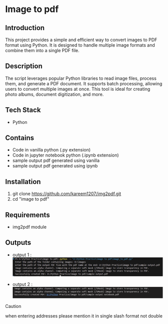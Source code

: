 # Image to pdf

## Introduction

This project provides a simple and efficient way to convert images to PDF format using Python. It is designed to handle multiple image formats and combine them into a single PDF file.

## Description

The script leverages popular Python libraries to read image files, process them, and generate a PDF document. It supports batch processing, allowing users to convert multiple images at once. This tool is ideal for creating photo albums, document digitization, and more.

## Tech Stack

- Python

## Contains

- Code in vanilla python (.py extension)
- Code in jupyter notebook python (.ipynb extension)
- sample output pdf generated using vanilla
- sample output pdf generated using ipynb

## Installation

1. git clone https://github.com/kareem1207/img2pdf.git
2. cd "image to pdf"

## Requirements

- img2pdf module

## Outputs

- output 1 :
  ![output1](./output1.png)

- output 2 :
  ![output2](./output2.png)

> [!Caution]
> when entering addresses please mention it in single slash format not double
